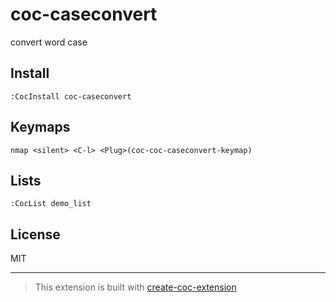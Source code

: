 # coc-caseconvert

convert word case

## Install

`:CocInstall coc-caseconvert`

## Keymaps

`nmap <silent> <C-l> <Plug>(coc-coc-caseconvert-keymap)`

## Lists

`:CocList demo_list`

## License

MIT

---

> This extension is built with [create-coc-extension](https://github.com/fannheyward/create-coc-extension)
